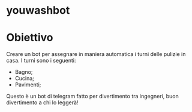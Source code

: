 # youwashbot
# Obiettivo
Creare un bot per assegnare in maniera automatica i turni delle pulizie in casa. I turni sono i seguenti: 
- Bagno;
- Cucina; 
- Pavimenti;

Questo è un bot di telegram fatto per divertimento tra ingegneri, buon divertimento a chi lo leggerà! 
